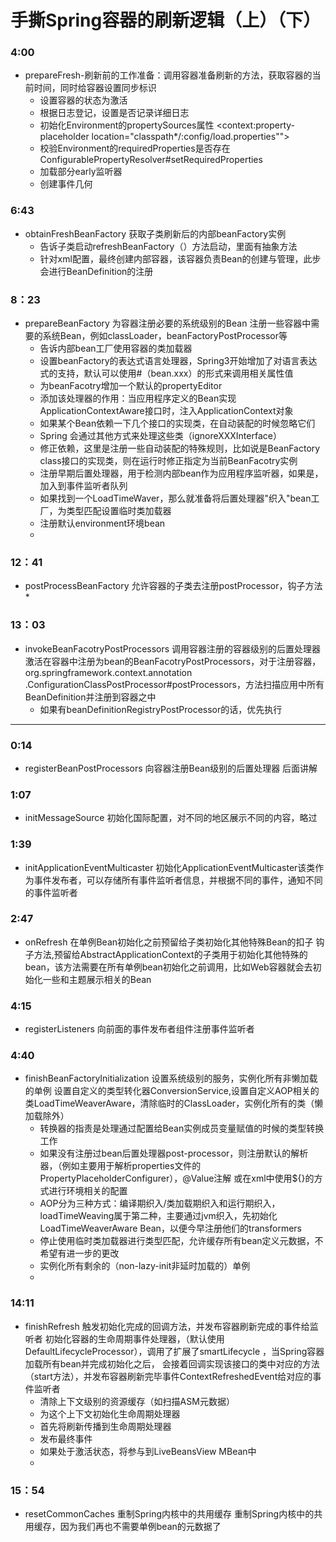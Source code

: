 # 手撕Spring容器的刷新逻辑（上）（下）

### 4:00
* prepareFresh-刷新前的工作准备：调用容器准备刷新的方法，获取容器的当前时间，同时给容器设置同步标识
    * 设置容器的状态为激活
    * 根据日志登记，设置是否记录详细日志
    * 初始化Environment的propertySources属性
        <context:property-placeholder location="classpath*/:config/load.properties"">
    * 校验Environment的requiredProperties是否存在
        ConfigurablePropertyResolver#setRequiredProperties
    * 加载部分early监听器
    * 创建事件几何
### 6:43
* obtainFreshBeanFactory 获取子类刷新后的内部beanFactory实例
    * 告诉子类启动refreshBeanFactory（）方法启动，里面有抽象方法
    * 针对xml配置，最终创建内部容器，该容器负责Bean的创建与管理，此步会进行BeanDefinition的注册
### 8：23
* prepareBeanFactory 为容器注册必要的系统级别的Bean
    注册一些容器中需要的系统Bean，例如classLoader，beanFactoryPostProcessor等
    * 告诉内部bean工厂使用容器的类加载器
    * 设置beanFactory的表达式语言处理器，Spring3开始增加了对语言表达式的支持，默认可以使用#（bean.xxx）的形式来调用相关属性值
    * 为beanFacotry增加一个默认的propertyEditor
    * 添加该处理器的作用：当应用程序定义的Bean实现ApplicationContextAware接口时，注入ApplicationContext对象
    * 如果某个Bean依赖一下几个接口的实现类，在自动装配的时候忽略它们
    * Spring 会通过其他方式来处理这些类（ignoreXXXInterface）
    * 修正依赖，这里是注册一些自动装配的特殊规则，比如说是BeanFactory class接口的实现类，则在运行时修正指定为当前BeanFacotry实例
    * 注册早期后置处理器，用于检测内部bean作为应用程序监听器，如果是，加入到事件监听者队列
    * 如果找到一个LoadTimeWaver，那么就准备将后置处理器"织入"bean工厂，为类型匹配设置临时类加载器
    * 注册默认environment环境bean
    * 
### 12：41    
* postProcessBeanFactory 允许容器的子类去注册postProcessor，钩子方法
    * 
### 13：03 
* invokeBeanFacotryPostProcessors 调用容器注册的容器级别的后置处理器
激活在容器中注册为bean的BeanFacotryPostProcessors，对于注册容器，org.springframework.context.annotation
.ConfigurationClassPostProcessor#postProcessors，方法扫描应用中所有BeanDefinition并注册到容器之中
    * 如果有beanDefinitionRegistryPostProcessor的话，优先执行
----

### 0:14
* registerBeanPostProcessors 向容器注册Bean级别的后置处理器
    后面讲解
### 1:07   
* initMessageSource 初始化国际配置，对不同的地区展示不同的内容，略过
### 1:39  
* initApplicationEventMulticaster 初始化ApplicationEventMulticaster该类作为事件发布者，可以存储所有事件监听者信息，并根据不同的事件，通知不同的事件监听者

### 2:47
* onRefresh 在单例Bean初始化之前预留给子类初始化其他特殊Bean的扣子
    钩子方法,预留给AbstractApplicationContext的子类用于初始化其他特殊的bean，该方法需要在所有单例bean初始化之前调用，比如Web容器就会去初始化一些和主题展示相关的Bean
### 4:15
* registerListeners 向前面的事件发布者组件注册事件监听者
### 4:40    
* finishBeanFactoryInitialization 设置系统级别的服务，实例化所有非懒加载的单例
    设置自定义的类型转化器ConversionService,设置自定义AOP相关的类LoadTimeWeaverAware，清除临时的ClassLoader，实例化所有的类（懒加载除外）
    * 转换器的指责是处理通过配置给Bean实例成员变量赋值的时候的类型转换工作
    * 如果没有注册过bean后置处理器post-processor，则注册默认的解析器，（例如主要用于解析properties文件的PropertyPlaceholderConfigurer），@Value注解
        或在xml中使用${}的方式进行环境相关的配置
    * AOP分为三种方式：编译期织入/类加载期织入和运行期织入，loadTimeWeaving属于第二种，主要通过jvm织入，先初始化LoadTimeWeaverAware Bean，以便今早注册他们的transformers
    * 停止使用临时类加载器进行类型匹配，允许缓存所有bean定义元数据，不希望有进一步的更改
    * 实例化所有剩余的（non-lazy-init非延时加载的）单例
    * 
### 14:11    
* finishRefresh 触发初始化完成的回调方法，并发布容器刷新完成的事件给监听者
初始化容器的生命周期事件处理器，（默认使用DefaultLifecycleProcessor），调用了扩展了smartLifecycle  ，当Spring容器加载所有bean并完成初始化之后，
会接着回调实现该接口的类中对应的方法（start方法），并发布容器刷新完毕事件ContextRefreshedEvent给对应的事件监听者
    * 清除上下文级别的资源缓存（如扫描ASM元数据）
    * 为这个上下文初始化生命周期处理器
    * 首先将刷新传播到生命周期处理器
    * 发布最终事件
    * 如果处于激活状态，将参与到LiveBeansView MBean中
    * 
### 15：54
* resetCommonCaches 重制Spring内核中的共用缓存
重制Spring内核中的共用缓存，因为我们再也不需要单例bean的元数据了



